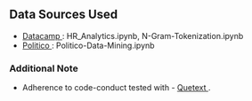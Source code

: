 <h2> Data Sources Used </h2>

<ul> 
    <li> <a href="https://datacamp.com"> Datacamp </a> : HR_Analytics.ipynb, N-Gram-Tokenization.ipynb</li>
    <li> <a href="https://www.politico.com/story"> Politico </a> : Politico-Data-Mining.ipynb  </li>
</ul>

<h3> Additional Note </h3> 
<ul>
    <li> Adherence to code-conduct tested with - <a href="https://www.quetext.com"> Quetext 
    </a>.  </ul>
</ul>